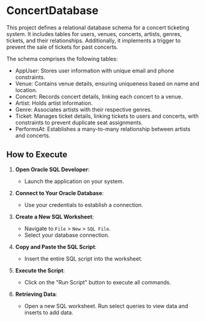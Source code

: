 # ConcertDatabase
This project defines a relational database schema for a concert ticketing system. It includes tables for users, venues, concerts, artists, genres, tickets, and their relationships. Additionally, it implements a trigger to prevent the sale of tickets for past concerts.

The schema comprises the following tables:

- AppUser: Stores user information with unique email and phone constraints.
- Venue: Contains venue details, ensuring uniqueness based on name and location.
- Concert: Records concert details, linking each concert to a venue.
- Artist: Holds artist information.
- Genre: Associates artists with their respective genres.
- Ticket: Manages ticket details, linking tickets to users and concerts, with constraints to prevent duplicate seat assignments.
- PerformsAt: Establishes a many-to-many relationship between artists and concerts.

## How to Execute

1. **Open Oracle SQL Developer**:
   - Launch the application on your system.

2. **Connect to Your Oracle Database**:
   - Use your credentials to establish a connection.

3. **Create a New SQL Worksheet**:
   - Navigate to `File` > `New` > `SQL File`.
   - Select your database connection.

4. **Copy and Paste the SQL Script**:
   - Insert the entire SQL script into the worksheet.

5. **Execute the Script**:
   - Click on the "Run Script" button to execute all commands.

6. **Retrieving Data**:
   - Open a new SQL worksheet. Run select queries to view data and inserts to add data.
   

